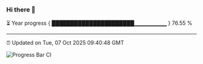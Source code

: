 ### Hi there 👋

⏳ Year progress { ██████████████████████▁▁▁▁▁▁▁▁ } 76.55 %

---

⏰ Updated on Tue, 07 Oct 2025 09:40:48 GMT

![Progress Bar CI](https://github.com/IshwaranRudhara/GIT-ACTION/workflows/Progress%20Bar%20CI/badge.svg)
